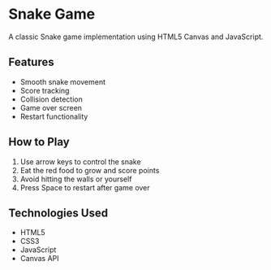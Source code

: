 # Snake Game

A classic Snake game implementation using HTML5 Canvas and JavaScript.

## Features
- Smooth snake movement
- Score tracking
- Collision detection
- Game over screen
- Restart functionality

## How to Play
1. Use arrow keys to control the snake
2. Eat the red food to grow and score points
3. Avoid hitting the walls or yourself
4. Press Space to restart after game over

## Technologies Used
- HTML5
- CSS3
- JavaScript
- Canvas API